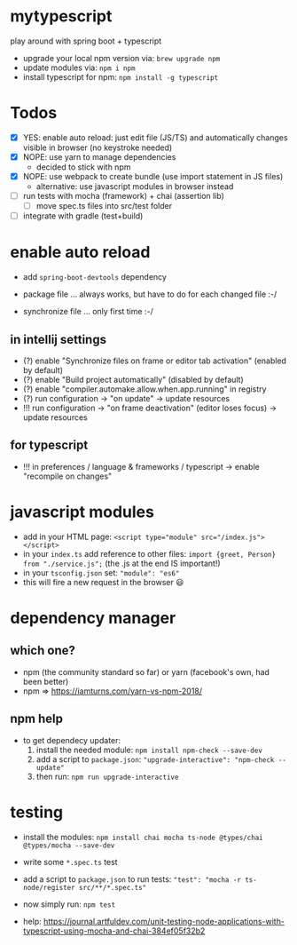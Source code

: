 # mytypescript

play around with spring boot + typescript

* upgrade your local npm version via: `brew upgrade npm`
* update modules via: `npm i npm`
* install typescript for npm: `npm install -g typescript`

# Todos

* [x] YES: enable auto reload: just edit file (JS/TS) and automatically changes visible in browser (no keystroke needed)
* [x] NOPE: use yarn to manage dependencies
    - decided to stick with npm
* [X] NOPE: use webpack to create bundle (use import statement in JS files)
    - alternative: use javascript modules in browser instead
* [ ] run tests with mocha (framework) + chai (assertion lib)
    - [ ] move spec.ts files into src/test folder
* [ ] integrate with gradle (test+build)

# enable auto reload

* add `spring-boot-devtools` dependency

* package file ... always works, but have to do for each changed file :-/
* synchronize file ... only first time :-/

## in intellij settings

* (?) enable "Synchronize files on frame or editor tab activation" (enabled by default) 
* (?) enable "Build project automatically" (disabled by default)
* (?) enable "compiler.automake.allow.when.app.running" in registry
* (?) run configuration -> "on update" -> update resources
* !!! run configuration -> "on frame deactivation" (editor loses focus) -> update resources

## for typescript

* !!! in preferences / language & frameworks / typescript -> enable "recompile on changes"

# javascript modules

* add in your HTML page: `<script type="module" src="/index.js"></script>`
* in your `index.ts` add reference to other files: `import {greet, Person} from "./service.js";` (the .js at the end IS important!)
* in your `tsconfig.json` set: `"module": "es6"`
* this will fire a new request in the browser 😃

# dependency manager

## which one?

* npm (the community standard so far) or yarn (facebook's own, had been better)
* npm => https://iamturns.com/yarn-vs-npm-2018/

## npm help

* to get dependecy updater:
    1. install the needed module: `npm install npm-check --save-dev`
    1. add a script to `package.json`: `"upgrade-interactive": "npm-check --update"`
    1. then run: `npm run upgrade-interactive`

# testing

* install the modules: `npm install chai mocha ts-node @types/chai @types/mocha --save-dev`
* write some `*.spec.ts` test
* add a script to `package.json` to run tests: `"test": "mocha -r ts-node/register src/**/*.spec.ts"`
* now simply run: `npm test`

* help: https://journal.artfuldev.com/unit-testing-node-applications-with-typescript-using-mocha-and-chai-384ef05f32b2
